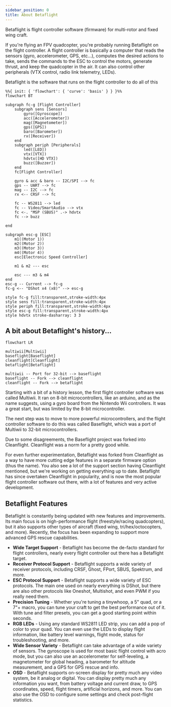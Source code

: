 ```yaml
---
sidebar_position: 0
title: About Betaflight
---
```


Betaflight is flight controller software (firmware) for multi-rotor and fixed wing craft.

If you're flying an FPV quadcopter, you're probably running Betaflight on the flight controller. A flight controller is basically a computer that reads the sensors (gyro, accelerometer, GPS, etc...), computes the desired actions to take, sends the commands to the ESC to control the motors, generate thrust, and keep the quadcopter in the air. It can also control other peripherals (VTX control, radio link telemetry, LEDs).

Betaflight is the software that runs on the flight controller to do all of this

```mermaid
%%{ init: { 'flowchart': { 'curve': 'basis' } } }%%
flowchart BT

subgraph fc-g [Flight Controller]
	subgraph sens [Sensors]
		gyro([Gyroscope])
		acc([Accelerometer])
		mag([Magnetometer])
		gps([GPS])
		baro([Barometer])
		rx([Receiver])
	end
	subgraph periph [Peripherals]
		led([LED])
		vtx([VTX])
		hdvtx([HD VTX])
		buzz([Buzzer])
	end
	fc[Flight Controller]

	gyro & acc & baro -- I2C/SPI --> fc
	gps -- UART --> fc
	mag -- I2C --> fc
	rx <-- CRSF --> fc

	fc -- WS2811 --> led
	fc -- Video/SmartAudio --> vtx
	fc <-. "MSP (SBUS)" .-> hdvtx
	fc --> buzz

end

subgraph esc-g [ESC]
    m1((Motor 1))
	m2((Motor 2))
	m3((Motor 3))
	m4((Motor 4))
    esc[Electronic Speed Controller]

    m1 & m2 --- esc

    esc --- m3 & m4
end
esc-g -- Current --> fc-g
fc-g <-- "DShot x4 (x8)" --> esc-g

style fc-g fill:transparent,stroke-width:4px
style sens fill:transparent,stroke-width:4px
style periph fill:transparent,stroke-width:4px
style esc-g fill:transparent,stroke-width:4px
style hdvtx stroke-dasharray: 3 3

```

## A bit about Betaflight's history...

```mermaid
flowchart LR

multiwii[Multiwii]
baseflight[Baseflight]
cleanflight[Cleanflight]
betaflight[Betaflight]

multiwii -- Port for 32-bit --> baseflight
baseflight -- Fork --> cleanflight
cleanflight -- Fork --> betaflight
```

Starting with a bit of a history lesson, the first flight controller software was called Multiwii. It ran on 8-bit microcontrollers, like an arduino, and as the name suggests, using a gyro board from the Nintendo Wii controllers. It was a great start, but was limited by the 8-bit microcontroller.

The next step was to move to more powerful microcontrollers, and the flight controller software to do this was called Baseflight, which was a port of Multiwii to 32-bit microcontrollers.

Due to some disagreements, the Baseflight project was forked into Cleanflight. Cleanflight was a norm for a pretty good while.

For even further experimentation, Betaflight was forked from Cleanflight as a way to have more cutting edge features in a separate firmware option (thus the name). You also see a lot of the support section having Cleanflight mentioned, but we're working on getting everything up to date. Betaflight has since overtaken Cleanflight in popularity, and is now the most popular flight controller software out there, with a lot of features and very active development.

## Betaflight Features

Betaflight is constantly being updated with new features and improvements. Its main focus is on high-performance flight (freestyle/racing quadcopters), but it also supports other types of aircraft (fixed wing, tri/hex/octocopters, and more). Recently, the focus has been expanding to support more advanced GPS rescue capabilities.

- **Wide Target Support** - Betaflight has become the de-facto standard for flight controllers, nearly every flight controller out there has a Betaflight target.
- **Receiver Protocol Support** - Betaflight supports a wide variety of receiver protocols, including CRSF, Ghost, FPort, SBUS, Spektrum, and more.
- **ESC Protocol Support** - Betaflight supports a wide variety of ESC protocols. The main one used on nearly everything is DShot, but there are also other protocols like Oneshot, Multishot, and even PWM if you really need them.
- **Precision Tuning** - Whether you're tuning a tinywhoop, a 5" quad, or a 7"+ macro, you can tune your craft to get the best performance out of it. With tune and filter presets, you can get a good starting point within seconds.
- **RGB LEDs** - Using any standard WS2811 LED strip, you can add a pop of color to your quad. You can even use the LEDs to display flight information, like battery level warnings, flight mode, status for troubleshooting, and more.
- **Wide Sensor Variety** - Betaflight can take advantage of a wide variety of sensors. The gyroscope is used for most basic flight control with acro mode, but you can also use an accelerometer for self-leveling, a magnetometer for global heading, a barometer for altitude measurement, and a GPS for GPS rescue and info.
- **OSD** - Betaflight supports on-screen display for pretty much any video system, be it analog or digital. You can display pretty much any information you want, from battery voltage and current draw, to GPS coordinates, speed, flight timers, artificial horizons, and more. You can also use the OSD to configure some settings and check post-flight statistics.
